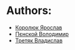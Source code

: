 # Authors:
- [Королюк Ярослав](https://github.com/Koroliuk)
- [Пєнской Володимир](https://github.com/Pienskoi)
- [Третяк Владислав](https://github.com/Proxima-C)


